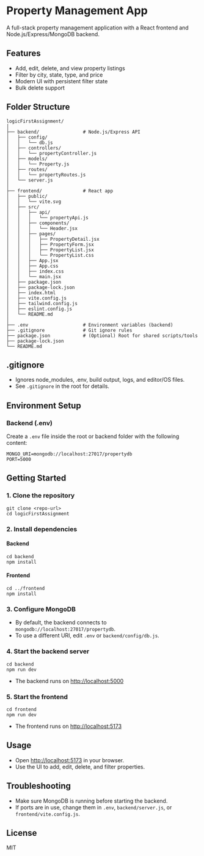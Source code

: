 # Property Management App

A full-stack property management application with a React frontend and Node.js/Express/MongoDB backend.

## Features
- Add, edit, delete, and view property listings
- Filter by city, state, type, and price
- Modern UI with persistent filter state
- Bulk delete support

## Folder Structure
```
logicFirstAssignment/
│
├── backend/                # Node.js/Express API
│   ├── config/
│   │   └── db.js
│   ├── controllers/
│   │   └── propertyController.js
│   ├── models/
│   │   └── Property.js
│   ├── routes/
│   │   └── propertyRoutes.js
│   └── server.js
│
├── frontend/               # React app
│   ├── public/
│   │   └── vite.svg
│   ├── src/
│   │   ├── api/
│   │   │   └── propertyApi.js
│   │   ├── components/
│   │   │   └── Header.jsx
│   │   ├── pages/
│   │   │   ├── PropertyDetail.jsx
│   │   │   ├── PropertyForm.jsx
│   │   │   ├── PropertyList.jsx
│   │   │   └── PropertyList.css
│   │   ├── App.jsx
│   │   ├── App.css
│   │   ├── index.css
│   │   └── main.jsx
│   ├── package.json
│   ├── package-lock.json
│   ├── index.html
│   ├── vite.config.js
│   ├── tailwind.config.js
│   ├── eslint.config.js
│   └── README.md
│
├── .env                    # Environment variables (backend)
├── .gitignore              # Git ignore rules
├── package.json            # (Optional) Root for shared scripts/tools
├── package-lock.json
└── README.md
```

## .gitignore
- Ignores node_modules, .env, build output, logs, and editor/OS files.
- See `.gitignore` in the root for details.

## Environment Setup

### Backend (.env)
Create a `.env` file inside the root or backend folder with the following content:
```
MONGO_URI=mongodb://localhost:27017/propertydb
PORT=5000
```

## Getting Started

### 1. Clone the repository
```
git clone <repo-url>
cd logicFirstAssignment
```

### 2. Install dependencies
#### Backend
```
cd backend
npm install
```
#### Frontend
```
cd ../frontend
npm install
```

### 3. Configure MongoDB
- By default, the backend connects to `mongodb://localhost:27017/propertydb`.
- To use a different URI, edit `.env` or `backend/config/db.js`.

### 4. Start the backend server
```
cd backend
npm run dev
```
- The backend runs on [http://localhost:5000](http://localhost:5000)

### 5. Start the frontend
```
cd frontend
npm run dev
```
- The frontend runs on [http://localhost:5173](http://localhost:5173)

## Usage
- Open [http://localhost:5173](http://localhost:5173) in your browser.
- Use the UI to add, edit, delete, and filter properties.

## Troubleshooting
- Make sure MongoDB is running before starting the backend.
- If ports are in use, change them in `.env`, `backend/server.js`, or `frontend/vite.config.js`.

## License
MIT
